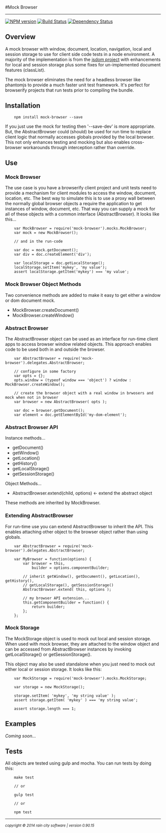 #Mock Browser
- - -

[![NPM version](https://badge.fury.io/js/mock-browser.svg)](http://badge.fury.io/js/mock-browser) [![Build Status](https://travis-ci.org/darrylwest/mock-browser.svg?branch=master)](https://travis-ci.org/darrylwest/mock-browser) [![Dependency Status](https://david-dm.org/darrylwest/mock-browser.svg)](https://david-dm.org/darrylwest/mock-browser)

## Overview

A mock browser with window, document, location, navigation, local and session storage to use for client side code tests in a node environment.  A majority of the implementation is from the [jsdom project](https://github.com/tmpvar/jsdom) with enhancements for local and session storage plus some fixes for un-implemented document features (classList).

The mock browser eliminates the need for a headless browser like phantomjs to provide a much faster unit test framework.  It's perfect for browserify projects that run tests prior to compiling the bundle.

## Installation

~~~
    npm install mock-browser --save
~~~

If you just use the mock for testing then '--save-dev' is more appropriate.  But, the AbstractBrowser could (should) be used for run time to replace client logic that normally accesses globals provided by the local browser.  This not only enhances testing and mocking but also enables cross-browser workarounds through interception rather than override.

## Use

### Mock Browser

The use case is you have a browserify client project and unit tests need to provide a mechanism for client modules to access the window, document, location, etc.  The best way to simulate this is to use a proxy wall between the normally global browser objects a require the application to get instances of window, document, etc.  That way you can supply a mock for all of these objects with a common interface (AbstractBrowser).  It looks like this...

~~~
	var MockBrowser = require('mock-browser').mocks.MockBrowser;
	var mock = new MockBrowser();

    // and in the run-code

    var doc = mock.getDocument();
    var div = doc.createElement('div');

    var localStorage = doc.getLocalStorage();
    localStorage.setItem('mykey', 'my value');
    assert localStorage.getItem('mykey') === 'my value';
~~~

### Mock Browser Object Methods

Two convenience methods are added to make it easy to get either a window or dom document mock.

* MockBrowser.createDocument()
* MockBrowser.createWindow()

### Abstract Browser

The AbstractBrowser object can be used as an interface for run-time client apps to access browser window related objects.  This approach enables code to be used both in and outside the browser.

~~~
	var AbstractBrowser = require('mock-browser').delegates.AbstractBrowser;

	// configure in some factory
	var opts = {};
    opts.window = (typeof window === 'object') ? window : MockBrowser.createWindow();

    // create the browser object with a real window in brwosers and mock when not in browser
	var browser = new AbstractBrowser( opts );

    var doc = browser.getDocument();
    var element = doc.getElementById('my-dom-element');
~~~

### Abstract Browser API

Instance methods...

* getDocument()
* getWindow()
* getLocation()
* getHistory()
* getLocalStorage()
* getSessionStorage()

Object Methods...

* AbstractBrowser.extend(child, options)  <- extend the abstract object

These methods are inherited by MockBrowser.

### Extending AbstractBrowser

For run-time use you can extend AbstractBrowser to inherit the API.  This enables attaching other object to the browser object rather than using globals.

~~~
	var AbstractBrowser = require('mock-browser').delegates.AbstractBrowser;

    var MyBrowser = function(options) {
    	var browser = this,
        	builder = options.componentBuilder;

        // inherit getWindow(), getDocument(), getLocation(), getHistory(),
        // getLocalStorage(), getSessionStorage()
        AbstractBrowser.extend( this, options );

        // my browser API extension...
        this.getComponentBuilder = function() {
        	return builder;
        };
    };
~~~

### Mock Storage

The MockStorage object is used to mock out local and session storage.  When  used with mock browser, they are attached to the window object and can be accessed from AbstractBrowser instances by invoking getLocalStorage() or getSessionStorage().

This object may also be used standalone when you just need to mock out either local or session storage.  It looks like this:

~~~
	var MockStorage = require('mock-browser').mocks.MockStorage;

    var storage = new MockStorage();

    storage.setItem( 'mykey', 'my string value' );
    assert storage.getItem( 'mykey' ) === 'my string value';

    assert storage.length === 1;
~~~

## Examples

_Coming soon..._

## Tests

All objects are tested using gulp and mocha.  You can run tests by doing this:

~~~
	make test

    // or

    gulp test

    // or

    npm test
~~~

- - -
<p><small><em>copyright © 2014 rain city software | version 0.90.15</em></small></p>
